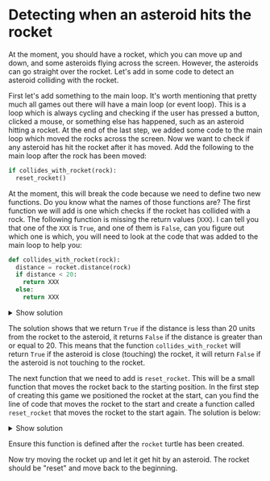 # Detecting when an asteroid hits the rocket

At the moment, you should have a rocket, which you can move up and down, and some asteroids flying across the screen.
However, the asteroids can go straight over the rocket. Let's add in some code to detect an asteroid colliding with the rocket.

First let's add something to the main loop. It's worth mentioning that pretty much all games out there will have a main loop (or event loop).
This is a loop which is always cycling and checking if the user has pressed a button, clicked a mouse, or something else has happened, such
as an asteroid hitting a rocket. At the end of the last step, we added some code to the main loop which moved the rocks across the screen.
Now we want to check if any asteroid has hit the rocket after it has moved. Add the following to the main loop after the rock has been moved:

```python
if collides_with_rocket(rock):
  reset_rocket()
```

At the moment, this will break the code because we need to define two new functions. Do you know what the names of those functions are?
The first function we will add is one which checks if the rocket has collided with a rock. The following function is missing the return values (`XXX`).
I can tell you that one of the `XXX` is `True`, and one of them is `False`, can you figure out which one is which, you will need to look at the code that
was added to the main loop to help you:

```python
def collides_with_rocket(rock):
  distance = rocket.distance(rock)
  if distance < 20:
    return XXX
  else:
    return XXX
```

<details><summary>Show solution</summary>

```python
def collides_with_rocket(rock):
  distance = rocket.distance(rock)
  if distance < 20:
    return True
  else:
    return False
```
</details>

The solution shows that we return `True` if the distance is less than 20 units from the rocket to the asteroid, it returns `False` if the distance
is greater than or equal to 20. This means that the function `collides_with_rocket` will return `True` if the asteroid is close (touching) the rocket,
it will return `False` if the asteroid is not touching to the rocket.

The next function that we need to add is `reset_rocket`. This will be a small function that moves the rocket back to the starting position. In the first
step of creating this game we positioned the rocket at the start, can you find the line of code that moves the rocket to the start and create a function
called `reset_rocket` that moves the rocket to the start again. The solution is below:

<details><summary>Show solution</summary>

```python
def reset_rocket():
  rocket.goto(0,-190)
```
</details>

Ensure this function is defined after the `rocket` turtle has been created.

Now try moving the rocket up and let it get hit by an asteroid. The rocket should be "reset" and move back to the beginning.